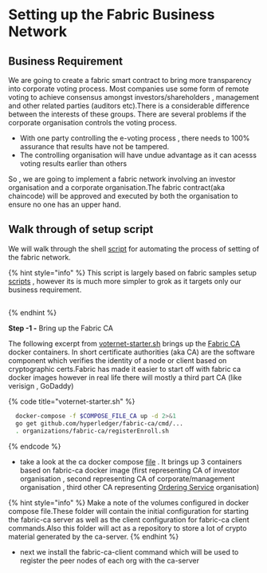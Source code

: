 # Setting up the Fabric Business Network

## Business Requirement

We are going to create a fabric smart contract to bring more transparency into corporate voting process. Most companies use some form of remote voting to achieve consensus amongst investors/shareholders , management and other related parties \(auditors etc\).There is a considerable difference between the interests of these groups. There are several problems if the corporate organisation controls the voting process.

* With one party controlling the e-voting process , there needs to 100% assurance that results have not be tampered.
* The controlling organisation will have undue advantage as it can acesss  voting results earlier than others

So , we are going to implement a fabric network involving an investor organisation and a corporate organisation.The fabric contract\(aka chaincode\) will be approved and executed by both the organisation to ensure no one has an upper hand.

## Walk through of setup script

We will walk through the shell [script](https://github.com/dibyajyotibehera/voternet/blob/master/setup/voternet-starter.sh) for automating the process of setting of the fabric network. 



{% hint style="info" %}
 This script is largely based on fabric samples setup [scripts](https://github.com/hyperledger/fabric-samples/blob/main/commercial-paper/network-starter.sh) , however its is much more simpler to grok as it targets only our business requirement.

## 
{% endhint %}

**Step -1 -** Bring up the Fabric CA 

The following excerpt from [ voternet-starter.sh](https://github.com/dibyajyotibehera/voternet/blob/master/setup/voternet-starter.sh) brings up the [Fabric CA](https://hyperledger-fabric.readthedocs.io/en/release-2.0/identity/identity.html#certificate-authorities) docker containers. In short certificate authorities \(aka CA\) are the software component which verifies the identity of a node or client based on cryptographic certs.Fabric has made it easier to start off with fabric ca docker images however in real life there will mostly a third part CA \(like verisign , GoDaddy\)

{% code title="voternet-starter.sh" %}
```bash
  docker-compose -f $COMPOSE_FILE_CA up -d 2>&1
  go get github.com/hyperledger/fabric-ca/cmd/...
  . organizations/fabric-ca/registerEnroll.sh
```
{% endcode %}

* take a look at the ca docker compose [file](https://github.com/dibyajyotibehera/voternet/blob/master/setup/docker/docker-compose-ca.yaml) . It brings up 3 containers based on fabric-ca docker image \(first representing  CA of  investor organisation , second representing CA of corporate/management organisation , third other CA representing [Ordering Service](https://hyperledger-fabric.readthedocs.io/en/release-2.0/orderer/ordering_service.html) organisation\)

{% hint style="info" %}
Make a note of the volumes configured in docker compose file.These folder will contain the initial configuration for starting the fabric-ca server as well as the client configuration for fabric-ca client commands.Also this folder will act as a repository to store a lot of crypto material generated by the ca-server.
{% endhint %}

* next we install the fabric-ca-client command which will be used to register the peer nodes of each org with the ca-server





